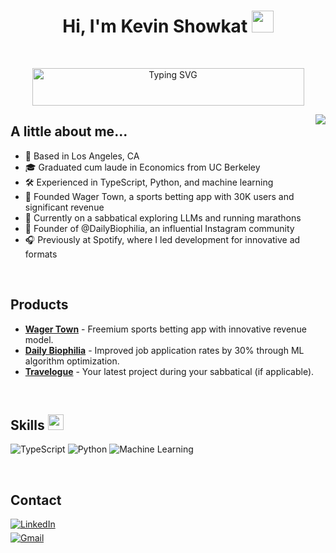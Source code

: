 <h1 align="center"><b>Hi, I'm Kevin Showkat </b><img src="https://github-production-user-asset-6210df.s3.amazonaws.com/14299939/262521377-051f28d4-9d19-44a4-ad70-db697d784001.gif?X-Amz-Algorithm=AWS4-HMAC-SHA256&X-Amz-Credential=AKIAVCODYLSA53PQK4ZA%2F20240511%2Fus-east-1%2Fs3%2Faws4_request&X-Amz-Date=20240511T204553Z&X-Amz-Expires=300&X-Amz-Signature=3b3b71dd36a2e1c9f415017a812094ce9b81191710e4d9b6a9eb0587d2c0d3ff&X-Amz-SignedHeaders=host&actor_id=162640904&key_id=0&repo_id=681838903" width="35"></h1>
<br/>
<p align="center">
  <img src="https://readme-typing-svg.demolab.com?font=Fira+Code&weight=500&size=24&duration=1800&pause=800&center=true&random=false&width=435&color=29AB87&lines=Product+Manager;Founder;LLM+enthusiast;Biophilic+Designer" alt="Typing SVG" style="height: 60px; width: 435px;">
</p>

<picture> <img align="right" src="https://github.com/kshowkat-ctrl/gpt-ig-boost/blob/main/itkev.png" ></picture>


## **A little about me...**

- 📍 Based in Los Angeles, CA
- 🎓 Graduated cum laude in Economics from UC Berkeley
- 🛠️ Experienced in TypeScript, Python, and machine learning
- 🚀 Founded Wager Town, a sports betting app with 30K users and significant revenue
- 🌱 Currently on a sabbatical exploring LLMs and running marathons
- 🌿 Founder of @DailyBiophilia, an influential Instagram community
- 🎧 Previously at Spotify, where I led development for innovative ad formats
<br/>

## <b>Products</b>

- **[Wager Town](https://github.com/YourGitHub/WagerTown)** - Freemium sports betting app with innovative revenue model.
- **[Daily Biophilia](https://github.com/YourGitHub/ZipRecruiterOptimization)** - Improved job application rates by 30% through ML algorithm optimization.
- **[Travelogue](https://github.com/YourGitHub/Travelogue)** - Your latest project during your sabbatical (if applicable).
<br/>

## <b>Skills </b><img src="https://media2.giphy.com/media/QssGEmpkyEOhBCb7e1/giphy.gif?cid=ecf05e47a0n3gi1bfqntqmob8g9aid1oyj2wr3ds3mg700bl&rid=giphy.gif" width="25">

![TypeScript](https://img.shields.io/badge/TypeScript-%23007ACC.svg?style=for-the-badge&logo=typescript&logoColor=white)
![Python](https://img.shields.io/badge/Python-%3776AB.svg?style=for-the-badge&logo=python&logoColor=white)
![Machine Learning](https://img.shields.io/badge/Machine_Learning-%23FF6F00.svg?style=for-the-badge&logo=MachineLearning&logoColor=white)

<br/>

## <b>Contact</b>


<div align='left'>

<a href="https://www.linkedin.com/in/kevinshowkat/" target="_blank">
<img src="https://img.shields.io/badge/LinkedIn-%230077B5.svg?style=for-the-badge&logo=linkedin&logoColor=white" alt="LinkedIn" style="margin-bottom: 5px;"/>
</a>

<br>

<a href="mailto:kevinshowkat.professional@gmail.com" target="_blank">
<img src="https://img.shields.io/badge/Gmail-%23EA4335.svg?style=for-the-badge&logo=gmail&logoColor=white" alt="Gmail" style="margin-bottom: 5px;" />
</a>

<br>

<!-- Add any other badges here -->
<!-- Example: Dev.to -->
<!-- <a href="https://dev.to/kevinshowkat" target="_blank">
<img src="https://img.shields.io/badge/Dev.to-0A0A0A?style=for-the-badge&logo=dev.to&logoColor=white" alt="Dev.to" style="margin-bottom: 5px;" />
</a> -->

</div>

<br>
